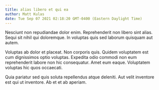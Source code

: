 ```yaml
---
title: alias libero et qui ea
author: Matt Kulas
date: Tue Sep 07 2021 02:18:20 GMT-0400 (Eastern Daylight Time)
---
```

Nesciunt non repudiandae dolor enim. Reprehenderit non libero sint alias. Sequi sit nihil qui doloremque. In voluptas quis sed laborum quisquam aut autem.

 Voluptas ab dolor et placeat. Non corporis quis. Quidem voluptatem est cum dignissimos optio voluptas. Expedita odio commodi non eum reprehenderit labore non hic consequatur. Amet eum eaque. Voluptatem voluptas hic quos occaecati.

 Quia pariatur sed quis soluta repellendus atque deleniti. Aut velit inventore est qui ut inventore. Ab et et ab aperiam.